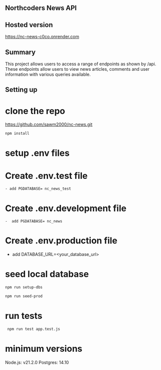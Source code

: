 ## Northcoders News API


## Hosted version

https://nc-news-c0co.onrender.com

## Summary

This project allows users to access a range of endpoints as shown by /api. These endpoints allow users to view news articles, comments and  user information with various queries available.

## Setting up 

# clone the repo
   https://github.com/sawm2000/nc-news.git


```bash
npm install 
```

# setup .env files
 
# Create .env.test file
    - add PGDATABASE= nc_news_test

# Create .env.development file
    -  add PGDATABASE= nc_news

# Create .env.production file
   - add DATABASE_URL=<your_database_url>


# seed local database

```bash
npm run setup-dbs 
```
```bash
npm run seed-prod
```

# run tests
```bash
 npm run test app.test.js 
```
# minimum versions  
  Node.js: v21.2.0
  Postgres: 14.10
